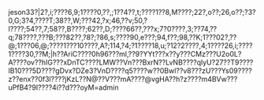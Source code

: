 jeson33?|2?,i;????6,9;1????0,??,;1??4??,t;????1??8,M????;22?,o??;26,o??;?3?0,G;3?4,????T;38??,W;???42,?x;46,??v;50,?l????;54??,7;58??,B????;62??,D;????66??,???x;7?0????,3;??74,??q;78????,???B;???82??,?8?;?86,s;????90,e???;94,f??;98,??K;1???02?,??@;1???06,@;????1???10????,A?;114,?4;?1????18,u;?12?2????,4;1????26,i;????1????30,??M;|h??AriC????0h96???ml,??9?YYt???x??y???CMz???U2o0L?A????ov??hIG???xDnTC????LMW??Vn???BxrN??LvNB????qlyU?27??T9????lB10???5D????gDvx?DZe3?VnD????q5????w??0Bwl??v8???zU???Ys09????z??enx??0f3l????jKzL??N@??V???mA????@vgHA??h?z????m4BVw???uPfB4?9I????4i??d???oyM=admin
